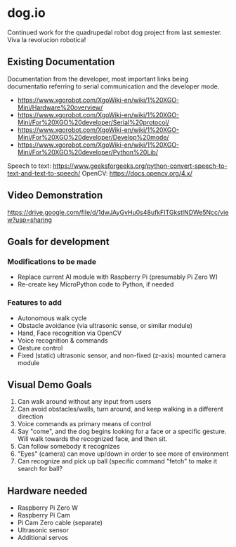 # dog.io
Continued work for the quadrupedal robot dog project from last semester. Viva la revolucion robotica!

## Existing Documentation
Documentation from the developer, most important links being documentatio referring to serial communication and the developer mode.
- https://www.xgorobot.com/XgoWiki-en/wiki/1%20XGO-Mini/Hardware%20overview/
- https://www.xgorobot.com/XgoWiki-en/wiki/1%20XGO-Mini/For%20XGO%20developer/Serial%20protocol/
- https://www.xgorobot.com/XgoWiki-en/wiki/1%20XGO-Mini/For%20XGO%20developer/Develop%20mode/
- https://www.xgorobot.com/XgoWiki-en/wiki/1%20XGO-Mini/For%20XGO%20developer/Python%20Lib/

Speech to text: https://www.geeksforgeeks.org/python-convert-speech-to-text-and-text-to-speech/
OpenCV: https://docs.opencv.org/4.x/

## Video Demonstration
https://drive.google.com/file/d/1dwJAyGvHu0s48ufkFITGkstINDWe5Ncc/view?usp=sharing

## Goals for development
### Modifications to be made
- Replace current AI module with Raspberry Pi (presumably Pi Zero W)
- Re-create key MicroPython code to Python, if needed

### Features to add
- Autonomous walk cycle
- Obstacle avoidance (via ultrasonic sense, or similar module)
- Hand, Face recognition via OpenCV
- Voice recognition & commands
- Gesture control
- Fixed (static) ultrasonic sensor, and non-fixed (z-axis) mounted camera module

## Visual Demo Goals
1. Can walk around without any input from users
2. Can avoid obstacles/walls, turn around, and keep walking in a different direction
3. Voice commands as primary means of control
4. Say "come", and the dog begins looking for a face or a specific gesture. Will walk towards the recognized face, and then sit. 
5. Can follow somebody it recognizes
6. "Eyes" (camera) can move up/down in order to see more of environment
7. Can recognize and pick up ball (specific command "fetch" to make it search for ball?

## Hardware needed
- Raspberry Pi Zero W
- Raspberry Pi Cam
- Pi Cam Zero cable (separate)
- Ultrasonic sensor
- Additional servos
